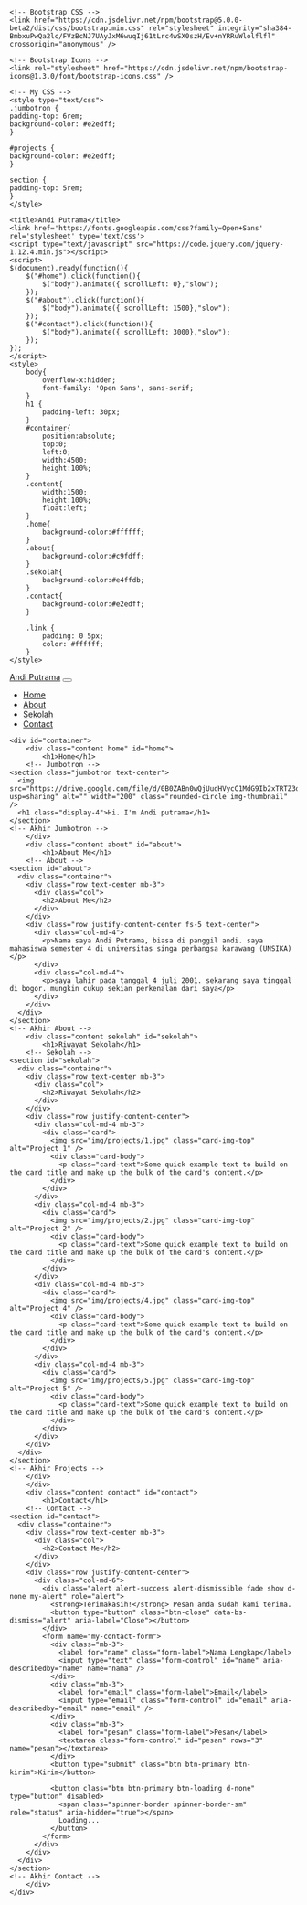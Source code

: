 <html>
<head>
	 <!-- Required meta tags -->
    <meta charset="utf-8" />
    <meta name="viewport" content="width=device-width, initial-scale=1" />

    <!-- Bootstrap CSS -->
    <link href="https://cdn.jsdelivr.net/npm/bootstrap@5.0.0-beta2/dist/css/bootstrap.min.css" rel="stylesheet" integrity="sha384-BmbxuPwQa2lc/FVzBcNJ7UAyJxM6wuqIj61tLrc4wSX0szH/Ev+nYRRuWlolflfl" crossorigin="anonymous" />

    <!-- Bootstrap Icons -->
    <link rel="stylesheet" href="https://cdn.jsdelivr.net/npm/bootstrap-icons@1.3.0/font/bootstrap-icons.css" />

    <!-- My CSS -->
	<style type="text/css">
	.jumbotron {
	padding-top: 6rem;
	background-color: #e2edff;
	}
	
	#projects {
	background-color: #e2edff;
	}
	
	section {
	padding-top: 5rem;
	}
	</style>
	
    <title>Andi Putrama</title>
    <link href='https://fonts.googleapis.com/css?family=Open+Sans' rel='stylesheet' type='text/css'>
    <script type="text/javascript" src="https://code.jquery.com/jquery-1.12.4.min.js"></script>
    <script>
    $(document).ready(function(){
        $("#home").click(function(){
            $("body").animate({ scrollLeft: 0},"slow");
        });
        $("#about").click(function(){
            $("body").animate({ scrollLeft: 1500},"slow");
        });
        $("#contact").click(function(){
            $("body").animate({ scrollLeft: 3000},"slow");
        });
    });
    </script>
    <style>
        body{
            overflow-x:hidden;
            font-family: 'Open Sans', sans-serif;
        }
        h1 {
            padding-left: 30px;
        }
        #container{
            position:absolute;
            top:0;
            left:0;
            width:4500;
            height:100%;
        }
        .content{
            width:1500;
            height:100%;
            float:left;
        }
        .home{
            background-color:#ffffff;
        }
        .about{
            background-color:#c9fdff;
		}
        .sekolah{
            background-color:#e4ffdb;
        }
        .contact{
            background-color:#e2edff;
        }

        .link {
            padding: 0 5px;
            color: #ffffff;
        }
    </style>
</head>
<body >
	<!-- Navbar -->
    <nav class="navbar navbar-expand-lg navbar-dark bg-primary shadow-sm fixed-top">
      <div class="container">
        <a class="navbar-brand" href="#">Andi Putrama</a>
        <button class="navbar-toggler" type="button" data-bs-toggle="collapse" data-bs-target="#navbarNav" aria-controls="navbarNav" aria-expanded="false" aria-label="Toggle navigation">
          <span class="navbar-toggler-icon"></span>
        </button>
        <div class="collapse navbar-collapse" id="navbarNav">
          <ul class="navbar-nav ms-auto">
            <li class="nav-item">
              <a class="nav-link active" aria-current="page" href="#home">Home</a>
            </li>
            <li class="nav-item">
              <a class="nav-link" href="#about">About</a>
            </li>
			<li class="nav-item">
              <a class="nav-link" href="#sekolah">Sekolah</a>
            </li>
            <li class="nav-item">
              <a class="nav-link" href="#contact">Contact</a>
            </li>
          </ul>
        </div>
      </div>
    </nav>
    <!-- Akhir Navbar -->
    
    <div id="container">
        <div class="content home" id="home">
            <h1>Home</h1>
		<!-- Jumbotron -->
    <section class="jumbotron text-center">
      <img src="https://drive.google.com/file/d/0B0ZABn0wQjUudHVycC1MdG9Ib2xTRTZ3dWljRlBVcWZZcWpV/view?usp=sharing" alt="" width="200" class="rounded-circle img-thumbnail" />
      <h1 class="display-4">Hi. I'm Andi putrama</h1>
    </section>
    <!-- Akhir Jumbotron -->
        </div>
        <div class="content about" id="about">
            <h1>About Me</h1>
		<!-- About -->
    <section id="about">
      <div class="container">
        <div class="row text-center mb-3">
          <div class="col">
            <h2>About Me</h2>
          </div>
        </div>
        <div class="row justify-content-center fs-5 text-center">
          <div class="col-md-4">
            <p>Nama saya Andi Putrama, biasa di panggil andi. saya mahasiswa semester 4 di universitas singa perbangsa karawang (UNSIKA)</p>
          </div>
          <div class="col-md-4">
            <p>saya lahir pada tanggal 4 juli 2001. sekarang saya tinggal di bogor. mungkin cukup sekian perkenalan dari saya</p>
          </div>
        </div>
      </div>
    </section>
    <!-- Akhir About -->
		<div class="content sekolah" id="sekolah">
            <h1>Riwayat Sekolah</h1>
		<!-- Sekolah -->
    <section id="sekolah">
      <div class="container">
        <div class="row text-center mb-3">
          <div class="col">
            <h2>Riwayat Sekolah</h2>
          </div>
        </div>
        <div class="row justify-content-center">
          <div class="col-md-4 mb-3">
            <div class="card">
              <img src="img/projects/1.jpg" class="card-img-top" alt="Project 1" />
              <div class="card-body">
                <p class="card-text">Some quick example text to build on the card title and make up the bulk of the card's content.</p>
              </div>
            </div>
          </div>
          <div class="col-md-4 mb-3">
            <div class="card">
              <img src="img/projects/2.jpg" class="card-img-top" alt="Project 2" />
              <div class="card-body">
                <p class="card-text">Some quick example text to build on the card title and make up the bulk of the card's content.</p>
              </div>
            </div>
          </div>
          <div class="col-md-4 mb-3">
            <div class="card">
              <img src="img/projects/4.jpg" class="card-img-top" alt="Project 4" />
              <div class="card-body">
                <p class="card-text">Some quick example text to build on the card title and make up the bulk of the card's content.</p>
              </div>
            </div>
          </div>
          <div class="col-md-4 mb-3">
            <div class="card">
              <img src="img/projects/5.jpg" class="card-img-top" alt="Project 5" />
              <div class="card-body">
                <p class="card-text">Some quick example text to build on the card title and make up the bulk of the card's content.</p>
              </div>
            </div>
          </div>
        </div>
      </div>
    </section>
    <!-- Akhir Projects -->
        </div>
        </div>
        <div class="content contact" id="contact">
            <h1>Contact</h1>
		<!-- Contact -->
    <section id="contact">
      <div class="container">
        <div class="row text-center mb-3">
          <div class="col">
            <h2>Contact Me</h2>
          </div>
        </div>
        <div class="row justify-content-center">
          <div class="col-md-6">
            <div class="alert alert-success alert-dismissible fade show d-none my-alert" role="alert">
              <strong>Terimakasih!</strong> Pesan anda sudah kami terima.
              <button type="button" class="btn-close" data-bs-dismiss="alert" aria-label="Close"></button>
            </div>
            <form name="my-contact-form">
              <div class="mb-3">
                <label for="name" class="form-label">Nama Lengkap</label>
                <input type="text" class="form-control" id="name" aria-describedby="name" name="nama" />
              </div>
              <div class="mb-3">
                <label for="email" class="form-label">Email</label>
                <input type="email" class="form-control" id="email" aria-describedby="email" name="email" />
              </div>
              <div class="mb-3">
                <label for="pesan" class="form-label">Pesan</label>
                <textarea class="form-control" id="pesan" rows="3" name="pesan"></textarea>
              </div>
              <button type="submit" class="btn btn-primary btn-kirim">Kirim</button>

              <button class="btn btn-primary btn-loading d-none" type="button" disabled>
                <span class="spinner-border spinner-border-sm" role="status" aria-hidden="true"></span>
                Loading...
              </button>
            </form>
          </div>
        </div>
      </div>
    </section>
    <!-- Akhir Contact -->
        </div>
    </div>
	
	
</body>
</html>
